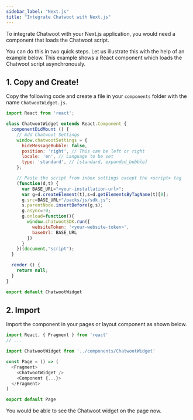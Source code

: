 ```yaml
---
sidebar_label: "Next.js"
title: "Integrate Chatwoot with Next.js"
---
```


To integrate Chatwoot with your Next.js application, you would need a component that loads the Chatwoot script. 

You can do this in two quick steps. Let us illustrate this with the help of an example below. This example shows a React component which loads the Chatwoot script asynchronously.

## 1. Copy and Create!

Copy the following code and create a file in your `components` folder with the name `ChatwootWidget.js`.


```js
import React from 'react';

class ChatwootWidget extends React.Component {
  componentDidMount () {
    // Add Chatwoot Settings
    window.chatwootSettings = {
      hideMessageBubble: false,
      position: 'right', // This can be left or right
      locale: 'en', // Language to be set
      type: 'standard', // [standard, expanded_bubble]
    };

    // Paste the script from inbox settings except the <script> tag
    (function(d,t) {
      var BASE_URL="<your-installation-url>";
      var g=d.createElement(t),s=d.getElementsByTagName(t)[0];
      g.src=BASE_URL+"/packs/js/sdk.js";
      s.parentNode.insertBefore(g,s);
      g.async=!0;
      g.onload=function(){
        window.chatwootSDK.run({
          websiteToken: '<your-website-token>',
          baseUrl: BASE_URL
        })
      }
    })(document,"script");
  }

  render () {
    return null;
  }
}

export default ChatwootWidget
```

## 2. Import

Import the component in your pages or layout component as shown below.

```js
import React, { Fragment } from 'react'
// ...

import ChatwootWidget from '../components/ChatwootWidget'

const Page = () => (
  <Fragment>
    <ChatwootWidget />
    <Component {...}>
  </Fragment>
)

export default Page
```

You would be able to see the Chatwoot widget on the page now.
